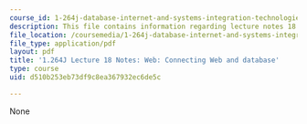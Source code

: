 ```yaml
---
course_id: 1-264j-database-internet-and-systems-integration-technologies-fall-2013
description: This file contains information regarding lecture notes 18.
file_location: /coursemedia/1-264j-database-internet-and-systems-integration-technologies-fall-2013/d510b253eb73df9c8ea367932ec6de5c_MIT1_264JF13_lect_18.pdf
file_type: application/pdf
layout: pdf
title: '1.264J Lecture 18 Notes: Web: Connecting Web and database'
type: course
uid: d510b253eb73df9c8ea367932ec6de5c

---
```

None